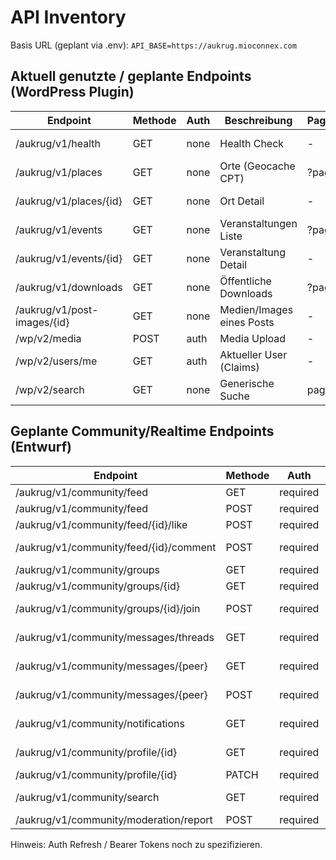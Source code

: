 # API Inventory

Basis URL (geplant via .env): `API_BASE=https://aukrug.mioconnex.com`

## Aktuell genutzte / geplante Endpoints (WordPress Plugin)

| Endpoint | Methode | Auth | Beschreibung | Paging | Status |
|----------|---------|------|--------------|--------|--------|
| /aukrug/v1/health | GET | none | Health Check | - | Implementiert lokal |
| /aukrug/v1/places | GET | none | Orte (Geocache CPT) | ?page | Implementiert lokal |
| /aukrug/v1/places/{id} | GET | none | Ort Detail | - | Implementiert lokal |
| /aukrug/v1/events | GET | none | Veranstaltungen Liste | ?page | Implementiert lokal |
| /aukrug/v1/events/{id} | GET | none | Veranstaltung Detail | - | Implementiert lokal |
| /aukrug/v1/downloads | GET | none | Öffentliche Downloads | ?page | Implementiert lokal |
| /aukrug/v1/post-images/{id} | GET | none | Medien/Images eines Posts | - | Implementiert lokal |
| /wp/v2/media | POST | auth | Media Upload | - | Standard WP |
| /wp/v2/users/me | GET | auth | Aktueller User (Claims) | - | Standard WP |
| /wp/v2/search | GET | none | Generische Suche | page | Standard WP |

## Geplante Community/Realtime Endpoints (Entwurf)

| Endpoint | Methode | Auth | Beschreibung | Flag |
|----------|---------|------|--------------|------|
| /aukrug/v1/community/feed | GET | required | Feed Liste | FEATURE_FEED |
| /aukrug/v1/community/feed | POST | required | Post erstellen | FEATURE_FEED |
| /aukrug/v1/community/feed/{id}/like | POST | required | Like toggeln | FEATURE_FEED_INTERACTIONS |
| /aukrug/v1/community/feed/{id}/comment | POST | required | Kommentar anlegen | FEATURE_FEED_INTERACTIONS |
| /aukrug/v1/community/groups | GET | required | Gruppen Liste | FEATURE_GROUPS |
| /aukrug/v1/community/groups/{id} | GET | required | Gruppe Detail | FEATURE_GROUPS |
| /aukrug/v1/community/groups/{id}/join | POST | required | Gruppe beitreten | FEATURE_GROUPS_ROLES |
| /aukrug/v1/community/messages/threads | GET | required | Nachrichten Threads | FEATURE_MESSAGES |
| /aukrug/v1/community/messages/{peer} | GET | required | Thread Nachrichten | FEATURE_MESSAGES |
| /aukrug/v1/community/messages/{peer} | POST | required | Nachricht senden | FEATURE_MESSAGES |
| /aukrug/v1/community/notifications | GET | required | Notifications Liste | FEATURE_NOTIFICATIONS |
| /aukrug/v1/community/profile/{id} | GET | required | Profil anzeigen | FEATURE_PROFILE |
| /aukrug/v1/community/profile/{id} | PATCH | required | Profil ändern | FEATURE_PROFILE |
| /aukrug/v1/community/search | GET | required | Multi-Scope Suche | FEATURE_SEARCH |
| /aukrug/v1/community/moderation/report | POST | required | Inhalt melden | FEATURE_MODERATION |

Hinweis: Auth Refresh / Bearer Tokens noch zu spezifizieren.
